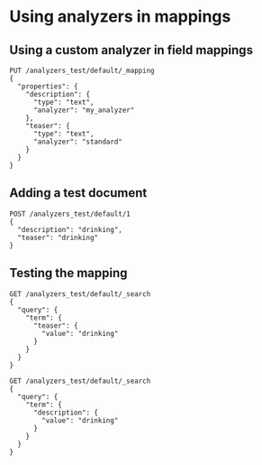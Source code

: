 # Using analyzers in mappings

## Using a custom analyzer in field mappings

```
PUT /analyzers_test/default/_mapping
{
  "properties": {
    "description": {
      "type": "text",
      "analyzer": "my_analyzer"
    },
    "teaser": {
      "type": "text",
      "analyzer": "standard"
    }
  }
}
```

## Adding a test document

```
POST /analyzers_test/default/1
{
  "description": "drinking",
  "teaser": "drinking"
}
```

## Testing the mapping

```
GET /analyzers_test/default/_search
{
  "query": {
    "term": {
      "teaser": {
        "value": "drinking"
      }
    }
  }
}
```

```
GET /analyzers_test/default/_search
{
  "query": {
    "term": {
      "description": {
        "value": "drinking"
      }
    }
  }
}
```